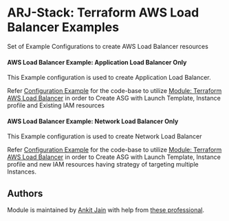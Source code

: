 # ARJ-Stack: Terraform AWS Load Balancer Examples

Set of Example Configurations to create AWS Load Balancer resources

#### AWS Load Balancer Example: Application Load Balancer Only

This Example configuration is used to create Application Load Balancer.

Refer [Configuration Example](https://github.com/arjstack/terraform-aws-examples/tree/main/aws-load-balancer/alb-only) for the code-base to utilize [Module: Terraform AWS Load Balancer](https://github.com/arjstack/terraform-aws-load-balancer) in order to Create ASG with Launch Template, Instance profile and Existing IAM resources

#### AWS Load Balancer Example: Network Load Balancer Only

This Example configuration is used to create Network Load Balancer

Refer [Configuration Example](https://github.com/arjstack/terraform-aws-examples/tree/main/aws-load-balancer/nlb-only) for the code-base to utilize [Module: Terraform AWS Load Balancer](https://github.com/arjstack/terraform-aws-load-balancer) in order to Create ASG with Launch Template, Instance profile and new IAM resources having strategy of targeting multiple Instances.


## Authors

Module is maintained by [Ankit Jain](https://github.com/ankit-jn) with help from [these professional](https://github.com/arjstack/terraform-aws-vpc/graphs/contributors).
